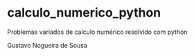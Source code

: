 # calculo_numerico_python
Problemas variados de calculo numérico resolvido com python

Gustavo Nogueira de Sousa
